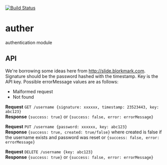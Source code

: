 [![Build Status](https://secure.travis-ci.org/hackmastera/auther.png)](http://travis-ci.org/hackmastera/auther)

auther
======

authentication module 

API
---
We're borrowing some ideas here from http://slide.blorkmark.com. Signature should be the password hashed with the timestamp. Key is the API key. Possible errorMessage values are as follows:
- Malformed request
- Not found

**Request** `GET /username {signature: xxxxxx, timestamp: 23523443, key: abc123}`<br>
**Response** `{success: true}` or `{success: false, error: errorMessage}`

**Request** `PUT /username {password: xxxxxx, key: abc123}`<br>
**Response** `{success: true, created: true/false}` where created is false if the username exists and password was reset or `{success: false, error: errorMessage}`

**Request** `DELETE /username {key: abc123}`<br>
**Response** `{success: true}` or `{success: false, error: errorMessage}`
